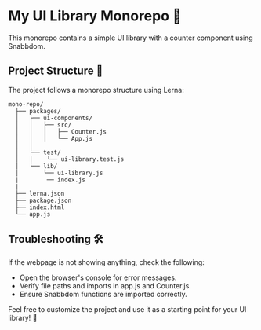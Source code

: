 # My UI Library Monorepo 🚀

This monorepo contains a simple UI library with a counter component using Snabbdom.

## Project Structure 📂

The project follows a monorepo structure using Lerna:

```plaintext
mono-repo/
  ├── packages/
  │   ├── ui-components/
  │   │   ├── src/
  │   │   │   ├── Counter.js
  │   │   │   └── App.js
  │   │   
  │   └── test/
  │   |    └── ui-library.test.js
  |   └── lib/
  │       └── ui-library.js
  |        ── index.js  
  |  
  ├── lerna.json
  ├── package.json
  ├── index.html
  └── app.js
```


## Troubleshooting 🛠️

If the webpage is not showing anything, check the following:
- Open the browser's console for error messages.
- Verify file paths and imports in app.js and Counter.js.
- Ensure Snabbdom functions are imported correctly.

Feel free to customize the project and use it as a starting point for your UI library! 🎉

```

